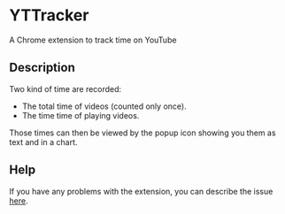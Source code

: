 # YTTracker
A Chrome extension to track time on YouTube

## Description
Two kind of time are recorded:
* The total time of videos (counted only once).
* The time time of playing videos.

Those times can then be viewed by the popup icon showing you them as text and in a chart.

## Help
If you have any problems with the extension, you can describe the issue [here](https://github.com/MrCraftCod/YTTracker/issues).
